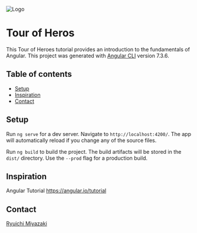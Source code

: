 ![Logo](https://angular.io/assets/images/logos/angular/logo-nav@2x.png)

# Tour of Heros

This Tour of Heroes tutorial provides an introduction to the fundamentals of Angular.
This project was generated with [Angular CLI](https://github.com/angular/angular-cli) version 7.3.6.

## Table of contents

- [Setup](#setup)
- [Inspiration](#inspiration)
- [Contact](#contact)

## Setup

Run `ng serve` for a dev server. Navigate to `http://localhost:4200/`. The app will automatically reload if you change any of the source files.


Run `ng build` to build the project. The build artifacts will be stored in the `dist/` directory. Use the `--prod` flag for a production build.

## Inspiration

Angular Tutorial
https://angular.io/tutorial

## Contact

[Ryuichi Miyazaki](https://github.com/rmiyazaki6499)
